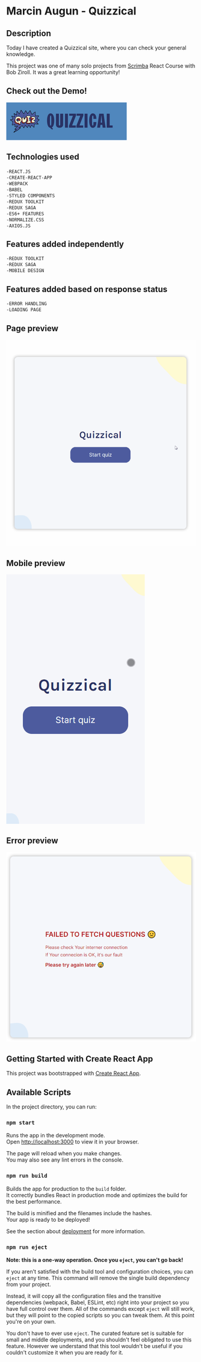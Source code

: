 # Marcin Augun - Quizzical

## Description

Today I have created a Quizzical site, where you can check your general knowledge.

This project was one of many solo projects from [Scrimba](https://scrimba.com/learn/learnreact) React Course with Bob Ziroll. It was a great learning opportunity!

## Check out the Demo!

[![](readme-icon.png)](https://marcin10lw.github.io/quizzical-react/)

## Technologies used

    -REACT.JS
    -CREATE-REACT-APP
    -WEBPACK
    -BABEL
    -STYLED COMPONENTS
    -REDUX TOOLKIT
    -REDUX SAGA
    -ES6+ FEATURES
    -NORMALIZE.CSS
    -AXIOS.JS

## Features added independently

    -REDUX TOOLKIT
    -REDUX SAGA
    -MOBILE DESIGN

## Features added based on response status

    -ERROR HANDLING
    -LOADING PAGE

## Page preview

![](quizzical-react-preview.gif)

## Mobile preview

![](quizzical-react-mobile-preview.gif)

## Error preview

![](quizzical-react-error-preview.png)

## Getting Started with Create React App

This project was bootstrapped with [Create React App](https://github.com/facebook/create-react-app).

## Available Scripts

In the project directory, you can run:

### `npm start`

Runs the app in the development mode.\
Open [http://localhost:3000](http://localhost:3000) to view it in your browser.

The page will reload when you make changes.\
You may also see any lint errors in the console.

### `npm run build`

Builds the app for production to the `build` folder.\
It correctly bundles React in production mode and optimizes the build for the best performance.

The build is minified and the filenames include the hashes.\
Your app is ready to be deployed!

See the section about [deployment](https://facebook.github.io/create-react-app/docs/deployment) for more information.

### `npm run eject`

**Note: this is a one-way operation. Once you `eject`, you can't go back!**

If you aren't satisfied with the build tool and configuration choices, you can `eject` at any time. This command will remove the single build dependency from your project.

Instead, it will copy all the configuration files and the transitive dependencies (webpack, Babel, ESLint, etc) right into your project so you have full control over them. All of the commands except `eject` will still work, but they will point to the copied scripts so you can tweak them. At this point you're on your own.

You don't have to ever use `eject`. The curated feature set is suitable for small and middle deployments, and you shouldn't feel obligated to use this feature. However we understand that this tool wouldn't be useful if you couldn't customize it when you are ready for it.
